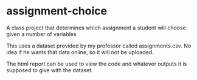 # assignment-choice
A class project that determines which assignment a student will choose given a number of variables

This uses a dataset provided by my professor called assignments.csv.  No idea if he wants that data online, so it will not be uploaded.  

The html report can be used to view the code and whatever outputs it is supposed to give with the dataset.  
